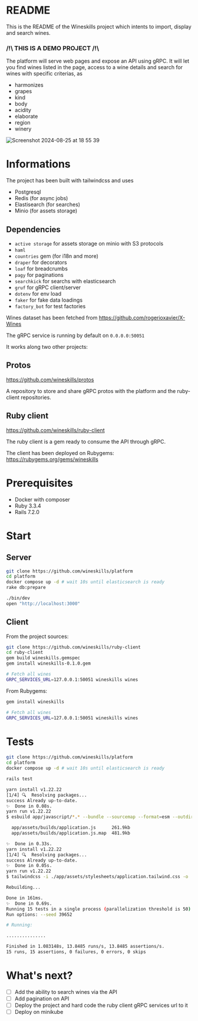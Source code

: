# README

This is the README of the Wineskills project which intents to import, display and search wines.

### /!\ THIS IS A DEMO PROJECT /!\

The platform will serve web pages and expose an API using gRPC. It will let you find wines listed in the page, access to a wine details and search for wines with specific criterias, as
- harmonizes
- grapes
- kind
- body
- acidity
- elaborate
- region
- winery

![Screenshot 2024-08-25 at 18 55 39](https://github.com/user-attachments/assets/a9150285-cd96-470d-8f83-5f15cbe655e4)

# Informations

The project has been built with tailwindcss and uses
- Postgresql
- Redis (for async jobs)
- Elastisearch (for searches)
- Minio (for assets storage)

## Dependencies
- `active storage` for assets storage on minio with S3 protocols
- `haml`
- `countries` gem (for i18n and more)
- `draper` for decorators
- `loaf` for breadcrumbs
- `pagy` for paginations
- `searchkick` for searchs with elasticsearch
- `gruf` for gRPC client/server
- `dotenv` for env load
- `faker` for fake data loadings
- `factory_bot` for test factories

Wines dataset has been fetched from https://github.com/rogerioxavier/X-Wines

The gRPC service is running by default on `0.0.0.0:50051`

It works along two other projects:

## Protos

https://github.com/wineskills/protos

A repository to store and share gRPC protos with the platform and the ruby-client repositories.

## Ruby client

https://github.com/wineskills/ruby-client

The ruby client is a gem ready to consume the API through gRPC.

The client has been deployed on Rubygems: https://rubygems.org/gems/wineskills

# Prerequisites

- Docker with composer
- Ruby 3.3.4
- Rails 7.2.0

# Start

## Server

```bash
git clone https://github.com/wineskills/platform
cd platform
docker compose up -d # wait 10s until elasticsearch is ready
rake db:prepare

./bin/dev
open "http://localhost:3000"
```

## Client

From the project sources:

```bash
git clone https://github.com/wineskills/ruby-client
cd ruby-client
gem build wineskills.gemspec
gem install wineskills-0.1.0.gem

# Fetch all wines
GRPC_SERVICES_URL=127.0.0.1:50051 wineskills wines
```

From Rubygems:
```bash
gem install wineskills

# Fetch all wines
GRPC_SERVICES_URL=127.0.0.1:50051 wineskills wines
```

# Tests

```bash
git clone https://github.com/wineskills/platform
cd platform
docker compose up -d # wait 10s until elasticsearch is ready

rails test
```

```bash
yarn install v1.22.22
[1/4] 🔍  Resolving packages...
success Already up-to-date.
✨  Done in 0.08s.
yarn run v1.22.22
$ esbuild app/javascript/*.* --bundle --sourcemap --format=esm --outdir=app/assets/builds --public-path=/assets

  app/assets/builds/application.js      261.9kb
  app/assets/builds/application.js.map  481.9kb

✨  Done in 0.33s.
yarn install v1.22.22
[1/4] 🔍  Resolving packages...
success Already up-to-date.
✨  Done in 0.05s.
yarn run v1.22.22
$ tailwindcss -i ./app/assets/stylesheets/application.tailwind.css -o ./app/assets/builds/application.css --minify

Rebuilding...

Done in 161ms.
✨  Done in 0.69s.
Running 15 tests in a single process (parallelization threshold is 50)
Run options: --seed 39652

# Running:

...............

Finished in 1.083148s, 13.8485 runs/s, 13.8485 assertions/s.
15 runs, 15 assertions, 0 failures, 0 errors, 0 skips
```

# What's next?
- [ ] Add the ability to search wines via the API
- [ ] Add pagination on API
- [ ] Deploy the project and hard code the ruby client gRPC services url to it
- [ ] Deploy on minikube
